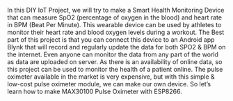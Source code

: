 In this DIY IoT Project, we will try to make a Smart Health Monitoring Device that can measure SpO2 (percentage of oxygen in the blood) and heart rate in BPM (Beat Per Minute). This wearable device can be used by athletes to monitor their heart rate and blood oxygen levels during a workout. The Best part of this project is that you can connect this device to an Android app Blynk that will record and regularly update the data for both SPO2 & BPM on the internet. Even anyone can monitor the data from any part of the world as data are uploaded on server. As there is an availability of online data, so this project can be used to monitor the health of a patient online. The pulse oximeter available in the market is very expensive, but with this simple & low-cost pulse oximeter module, we can make our own device. So let’s learn how to make MAX30100 Pulse Oximeter with ESP8266.
